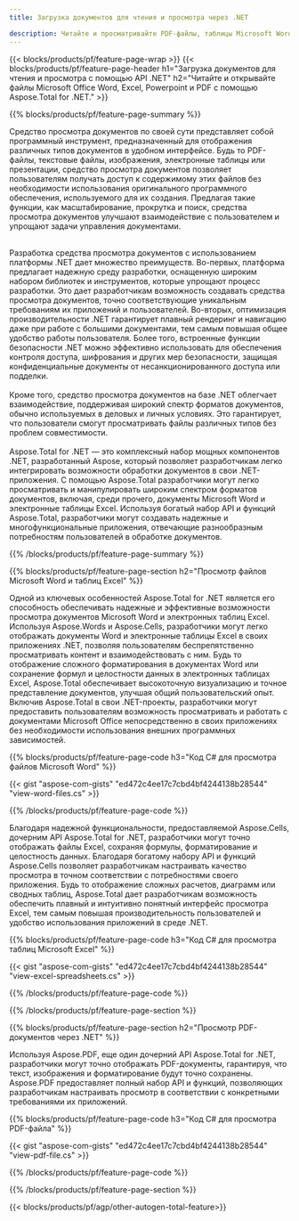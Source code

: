 ```yaml
---
title: Загрузка документов для чтения и просмотра через .NET 

description: Читайте и просматривайте PDF-файлы, таблицы Microsoft Word, Excel и презентации PowerPoint с помощью приложения .NET. Указан код C#.
---
```


{{< blocks/products/pf/feature-page-wrap >}}
{{< blocks/products/pf/feature-page-header h1="Загрузка документов для чтения и просмотра с помощью API .NET" h2="Читайте и открывайте файлы Microsoft Office Word, Excel, Powerpoint и PDF с помощью Aspose.Total for .NET." >}}

{{% blocks/products/pf/feature-page-summary %}}

Средство просмотра документов по своей сути представляет собой программный инструмент, предназначенный для отображения различных типов документов в удобном интерфейсе. Будь то PDF-файлы, текстовые файлы, изображения, электронные таблицы или презентации, средство просмотра документов позволяет пользователям получать доступ к содержимому этих файлов без необходимости использования оригинального программного обеспечения, используемого для их создания. Предлагая такие функции, как масштабирование, прокрутка и поиск, средства просмотра документов улучшают взаимодействие с пользователем и упрощают задачи управления документами. <br /> <br />

Разработка средства просмотра документов с использованием платформы .NET дает множество преимуществ. Во-первых, платформа предлагает надежную среду разработки, оснащенную широким набором библиотек и инструментов, которые упрощают процесс разработки. Это дает разработчикам возможность создавать средства просмотра документов, точно соответствующие уникальным требованиям их приложений и пользователей. Во-вторых, оптимизация производительности .NET гарантирует плавный рендеринг и навигацию даже при работе с большими документами, тем самым повышая общее удобство работы пользователя. Более того, встроенные функции безопасности .NET можно эффективно использовать для обеспечения контроля доступа, шифрования и других мер безопасности, защищая конфиденциальные документы от несанкционированного доступа или подделки. <br />
<br />
Кроме того, средство просмотра документов на базе .NET облегчает взаимодействие, поддерживая широкий спектр форматов документов, обычно используемых в деловых и личных условиях. Это гарантирует, что пользователи смогут просматривать файлы различных типов без проблем совместимости.
<br /><br />
Aspose.Total for .NET — это комплексный набор мощных компонентов .NET, разработанный Aspose, который позволяет разработчикам легко интегрировать возможности обработки документов в свои .NET-приложения. С помощью Aspose.Total разработчики могут легко просматривать и манипулировать широким спектром форматов документов, включая, среди прочего, документы Microsoft Word и электронные таблицы Excel. Используя богатый набор API и функций Aspose.Total, разработчики могут создавать надежные и многофункциональные приложения, отвечающие разнообразным потребностям пользователей в обработке документов.

{{% /blocks/products/pf/feature-page-summary  %}}

{{% blocks/products/pf/feature-page-section  h2="Просмотр файлов Microsoft Word и таблиц Excel" %}}

Одной из ключевых особенностей Aspose.Total for .NET является его способность обеспечивать надежные и эффективные возможности просмотра документов Microsoft Word и электронных таблиц Excel. Используя Aspose.Words и Aspose.Cells, разработчики могут легко отображать документы Word и электронные таблицы Excel в своих приложениях .NET, позволяя пользователям беспрепятственно просматривать контент и взаимодействовать с ним. Будь то отображение сложного форматирования в документах Word или сохранение формул и целостности данных в электронных таблицах Excel, Aspose.Total обеспечивает высокоточную визуализацию и точное представление документов, улучшая общий пользовательский опыт. Включив Aspose.Total в свои .NET-проекты, разработчики могут предоставить пользователям возможность просматривать и работать с документами Microsoft Office непосредственно в своих приложениях без необходимости использования внешних программных зависимостей.

{{% blocks/products/pf/feature-page-code h3="Код C# для просмотра файлов Microsoft Word" %}}

{{< gist "aspose-com-gists" "ed472c4ee17c7cbd4bf4244138b28544" "view-word-files.cs" >}}

{{% /blocks/products/pf/feature-page-code  %}}

Благодаря надежной функциональности, предоставляемой Aspose.Cells, дочерним API Aspose.Total for .NET, разработчики могут точно отображать файлы Excel, сохраняя формулы, форматирование и целостность данных. Благодаря богатому набору API и функций Aspose.Cells позволяет разработчикам настраивать качество просмотра в точном соответствии с потребностями своего приложения. Будь то отображение сложных расчетов, диаграмм или сводных таблиц, Aspose.Total дает разработчикам возможность обеспечить плавный и интуитивно понятный интерфейс просмотра Excel, тем самым повышая производительность пользователей и удобство использования приложений в среде .NET.

{{% blocks/products/pf/feature-page-code h3="Код C# для просмотра таблиц Microsoft Excel" %}}

{{< gist "aspose-com-gists" "ed472c4ee17c7cbd4bf4244138b28544" "view-excel-spreadsheets.cs" >}}

{{% /blocks/products/pf/feature-page-code  %}}

{{% /blocks/products/pf/feature-page-section %}}

{{% blocks/products/pf/feature-page-section  h2="Просмотр PDF-документов через .NET" %}}

Используя Aspose.PDF, еще один дочерний API Aspose.Total for .NET, разработчики могут точно отображать PDF-документы, гарантируя, что текст, изображения и форматирование будут точно сохранены. Aspose.PDF предоставляет полный набор API и функций, позволяющих разработчикам настраивать просмотр в соответствии с конкретными требованиями их приложений.

{{% blocks/products/pf/feature-page-code h3="Код C# для просмотра PDF-файла" %}}

{{< gist "aspose-com-gists" "ed472c4ee17c7cbd4bf4244138b28544" "view-pdf-file.cs" >}}

{{% /blocks/products/pf/feature-page-code  %}}

{{% /blocks/products/pf/feature-page-section %}}

{{< blocks/products/pf/agp/other-autogen-total-feature>}}